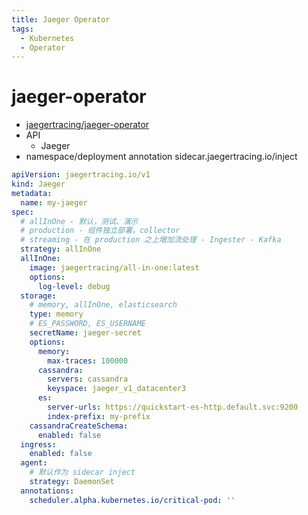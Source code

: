 ```yaml
---
title: Jaeger Operator
tags:
  - Kubernetes
  - Operator
---
```


# jaeger-operator

- [jaegertracing/jaeger-operator](https://github.com/jaegertracing/jaeger-operator)
- API
  - Jaeger
- namespace/deployment annotation sidecar.jaegertracing.io/inject

```yaml
apiVersion: jaegertracing.io/v1
kind: Jaeger
metadata:
  name: my-jaeger
spec:
  # allInOne - 默认，测试、演示
  # production - 组件独立部署，collector
  # streaming - 在 production 之上增加流处理 - Ingester - Kafka
  strategy: allInOne
  allInOne:
    image: jaegertracing/all-in-one:latest
    options:
      log-level: debug
  storage:
    # memory, allInOne, elasticsearch
    type: memory
    # ES_PASSWORD, ES_USERNAME
    secretName: jaeger-secret
    options:
      memory:
        max-traces: 100000
      cassandra:
        servers: cassandra
        keyspace: jaeger_v1_datacenter3
      es:
        server-urls: https://quickstart-es-http.default.svc:9200
        index-prefix: my-prefix
    cassandraCreateSchema:
      enabled: false
  ingress:
    enabled: false
  agent:
    # 默认作为 sidecar inject
    strategy: DaemonSet
  annotations:
    scheduler.alpha.kubernetes.io/critical-pod: ''
```
